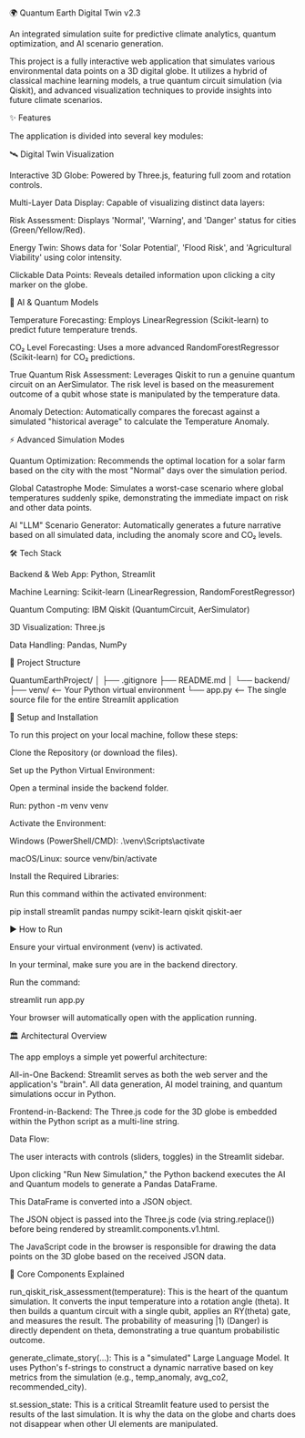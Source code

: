 🌍 Quantum Earth Digital Twin v2.3

An integrated simulation suite for predictive climate analytics, quantum optimization, and AI scenario generation.

This project is a fully interactive web application that simulates various environmental data points on a 3D digital globe. It utilizes a hybrid of classical machine learning models, a true quantum circuit simulation (via Qiskit), and advanced visualization techniques to provide insights into future climate scenarios.

✨ Features

The application is divided into several key modules:

🛰️ Digital Twin Visualization

Interactive 3D Globe: Powered by Three.js, featuring full zoom and rotation controls.

Multi-Layer Data Display: Capable of visualizing distinct data layers:

Risk Assessment: Displays 'Normal', 'Warning', and 'Danger' status for cities (Green/Yellow/Red).

Energy Twin: Shows data for 'Solar Potential', 'Flood Risk', and 'Agricultural Viability' using color intensity.

Clickable Data Points: Reveals detailed information upon clicking a city marker on the globe.

🤖 AI & Quantum Models

Temperature Forecasting: Employs LinearRegression (Scikit-learn) to predict future temperature trends.

CO₂ Level Forecasting: Uses a more advanced RandomForestRegressor (Scikit-learn) for CO₂ predictions.

True Quantum Risk Assessment: Leverages Qiskit to run a genuine quantum circuit on an AerSimulator. The risk level is based on the measurement outcome of a qubit whose state is manipulated by the temperature data.

Anomaly Detection: Automatically compares the forecast against a simulated "historical average" to calculate the Temperature Anomaly.

⚡ Advanced Simulation Modes

Quantum Optimization: Recommends the optimal location for a solar farm based on the city with the most "Normal" days over the simulation period.

Global Catastrophe Mode: Simulates a worst-case scenario where global temperatures suddenly spike, demonstrating the immediate impact on risk and other data points.

AI "LLM" Scenario Generator: Automatically generates a future narrative based on all simulated data, including the anomaly score and CO₂ levels.

🛠️ Tech Stack

Backend & Web App: Python, Streamlit

Machine Learning: Scikit-learn (LinearRegression, RandomForestRegressor)

Quantum Computing: IBM Qiskit (QuantumCircuit, AerSimulator)

3D Visualization: Three.js

Data Handling: Pandas, NumPy

📂 Project Structure

QuantumEarthProject/
│
├── .gitignore
├── README.md
│
└── backend/
    ├── venv/                 <-- Your Python virtual environment
    └── app.py                <-- The single source file for the entire Streamlit application


🚀 Setup and Installation

To run this project on your local machine, follow these steps:

Clone the Repository (or download the files).

Set up the Python Virtual Environment:

Open a terminal inside the backend folder.

Run: python -m venv venv

Activate the Environment:

Windows (PowerShell/CMD): .\venv\Scripts\activate

macOS/Linux: source venv/bin/activate

Install the Required Libraries:

Run this command within the activated environment:

pip install streamlit pandas numpy scikit-learn qiskit qiskit-aer


▶️ How to Run

Ensure your virtual environment (venv) is activated.

In your terminal, make sure you are in the backend directory.

Run the command:

streamlit run app.py


Your browser will automatically open with the application running.

🏛️ Architectural Overview

The app employs a simple yet powerful architecture:

All-in-One Backend: Streamlit serves as both the web server and the application's "brain". All data generation, AI model training, and quantum simulations occur in Python.

Frontend-in-Backend: The Three.js code for the 3D globe is embedded within the Python script as a multi-line string.

Data Flow:

The user interacts with controls (sliders, toggles) in the Streamlit sidebar.

Upon clicking "Run New Simulation," the Python backend executes the AI and Quantum models to generate a Pandas DataFrame.

This DataFrame is converted into a JSON object.

The JSON object is passed into the Three.js code (via string.replace()) before being rendered by streamlit.components.v1.html.

The JavaScript code in the browser is responsible for drawing the data points on the 3D globe based on the received JSON data.

🧠 Core Components Explained

run_qiskit_risk_assessment(temperature):
This is the heart of the quantum simulation. It converts the input temperature into a rotation angle (theta). It then builds a quantum circuit with a single qubit, applies an RY(theta) gate, and measures the result. The probability of measuring |1⟩ (Danger) is directly dependent on theta, demonstrating a true quantum probabilistic outcome.

generate_climate_story(...):
This is a "simulated" Large Language Model. It uses Python's f-strings to construct a dynamic narrative based on key metrics from the simulation (e.g., temp_anomaly, avg_co2, recommended_city).

st.session_state:
This is a critical Streamlit feature used to persist the results of the last simulation. It is why the data on the globe and charts does not disappear when other UI elements are manipulated.

